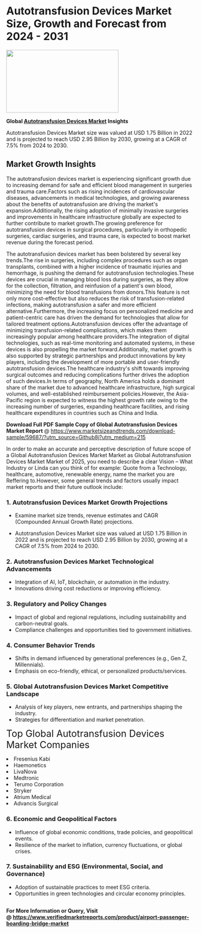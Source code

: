 <H1>Autotransfusion Devices Market Size, Growth and Forecast from 2024 - 2031</H1><img class="aligncenter size-medium wp-image-584254" src="https://thirdeyenews.in/wp-content/uploads/2024/09/Global-Market-Research-300x168.jpeg" alt="" width="300" height="168" /><p><strong>Global&nbsp;<a href="https://www.marketsizeandtrends.com/download-sample/59687/?utm_source=Github8j?utm_medium=215">Autotransfusion Devices Market</a> Insights</strong></p><p>Autotransfusion Devices Market size was valued at USD 1.75 Billion in 2022 and is projected to reach USD 2.95 Billion by 2030, growing at a CAGR of 7.5% from 2024 to 2030.</p><p><h2>Market Growth Insights</h2> <p>The autotransfusion devices market is experiencing significant growth due to increasing demand for safe and efficient blood management in surgeries and trauma care.Factors such as rising incidences of cardiovascular diseases, advancements in medical technologies, and growing awareness about the benefits of autotransfusion are driving the market's expansion.Additionally, the rising adoption of minimally invasive surgeries and improvements in healthcare infrastructure globally are expected to further contribute to market growth.The growing preference for autotransfusion devices in surgical procedures, particularly in orthopedic surgeries, cardiac surgeries, and trauma care, is expected to boost market revenue during the forecast period.</p> <p>The autotransfusion devices market has been bolstered by several key trends.The rise in surgeries, including complex procedures such as organ transplants, combined with a higher incidence of traumatic injuries and hemorrhage, is pushing the demand for autotransfusion technologies.These devices are crucial in managing blood loss during surgeries, as they allow for the collection, filtration, and reinfusion of a patient's own blood, minimizing the need for blood transfusions from donors.This feature is not only more cost-effective but also reduces the risk of transfusion-related infections, making autotransfusion a safer and more efficient alternative.Furthermore, the increasing focus on personalized medicine and patient-centric care has driven the demand for technologies that allow for tailored treatment options.Autotransfusion devices offer the advantage of minimizing transfusion-related complications, which makes them increasingly popular among healthcare providers.The integration of digital technologies, such as real-time monitoring and automated systems, in these devices is also propelling the market forward.Additionally, market growth is also supported by strategic partnerships and product innovations by key players, including the development of more portable and user-friendly autotransfusion devices.The healthcare industry's shift towards improving surgical outcomes and reducing complications further drives the adoption of such devices.In terms of geography, North America holds a dominant share of the market due to advanced healthcare infrastructure, high surgical volumes, and well-established reimbursement policies.However, the Asia-Pacific region is expected to witness the highest growth rate owing to the increasing number of surgeries, expanding healthcare facilities, and rising healthcare expenditures in countries such as China and India.<p><span class=""><strong>Download Full PDF Sample Copy of Global Autotransfusion Devices Market Report</strong> @ <a href="https://www.marketsizeandtrends.com/download-sample/59687/?utm_source=Github8j?utm_medium=215" target="_blank">https://www.marketsizeandtrends.com/download-sample/59687/?utm_source=Github8j?utm_medium=215</a></span></p><p>In order to make an accurate and perceptive description of future scope of a Global&nbsp;Autotransfusion Devices Market Market as Global&nbsp;Autotransfusion Devices Market Market of 2025, you need to describe a clear Vision &ndash; What Industry or Linda can you think of for example: Quote from a Technology, healthcare, automotive, renewable energy, name the market you are Reffering to.However, some general trends and factors usually impact market reports and their future outlook include:</p><h3>1.&nbsp;<strong>Autotransfusion Devices Market Growth Projections</strong></h3><ul><li>Examine market size trends, revenue estimates and CAGR (Compounded Annual Growth Rate) projections.</li><li><p>Autotransfusion Devices Market size was valued at USD 1.75 Billion in 2022 and is projected to reach USD 2.95 Billion by 2030, growing at a CAGR of 7.5% from 2024 to 2030.</p></li></ul><h3>2.&nbsp;<strong>Autotransfusion Devices Market Technological Advancements</strong></h3><ul><li>Integration of AI, IoT, blockchain, or automation in the industry.</li><li>Innovations driving cost reductions or improving efficiency.</li></ul><h3>3.&nbsp;<strong>Regulatory and Policy Changes</strong></h3><ul><li>Impact of global and regional regulations, including sustainability and carbon-neutral goals.</li><li>Compliance challenges and opportunities tied to government initiatives.</li></ul><h3>4.&nbsp;<strong>Consumer Behavior Trends</strong></h3><ul><li>Shifts in demand influenced by generational preferences (e.g., Gen Z, Millennials).</li><li>Emphasis on eco-friendly, ethical, or personalized products/services.</li></ul><h3>5.&nbsp;<strong>Global Autotransfusion Devices Market Competitive Landscape</strong></h3><ul><li>Analysis of key players, new entrants, and partnerships shaping the industry.</li><li>Strategies for differentiation and market penetration.</li></ul><p data-pm-slice="1 1 []"><span style="color: inherit; font-family: inherit; font-size: 25px;">Top Global Autotransfusion Devices Market Companies</span></p><div class="" data-test-id=""><p><li>Fresenius Kabi</li><li> Haemonetics</li><li> LivaNova</li><li> Medtronic</li><li> Terumo Corporation</li><li> Stryker</li><li> Atrium Medical</li><li> Advancis Surgical</li></p></div><h3>6.&nbsp;<strong>Economic and Geopolitical Factors</strong></h3><ul><li>Influence of global economic conditions, trade policies, and geopolitical events.</li><li>Resilience of the market to inflation, currency fluctuations, or global crises.</li></ul><h3>7.&nbsp;<strong>Sustainability and ESG (Environmental, Social, and Governance)</strong></h3><ul><li>Adoption of sustainable practices to meet ESG criteria.</li><li>Opportunities in green technologies and circular economy principles.</li></ul><h2><strong style="font-size: 14px;">For More Information or Query, Visit @&nbsp;</strong><a style="background-color: #ffffff; font-size: 14px;" href="https://www.marketsizeandtrends.com/report/autotransfusion-devices-market/" target="_blank">https://www.verifiedmarketreports.com/product/airport-passenger-boarding-bridge-market</a></h2>